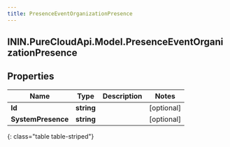 ```yaml
---
title: PresenceEventOrganizationPresence
---
```

## ININ.PureCloudApi.Model.PresenceEventOrganizationPresence

## Properties

|Name | Type | Description | Notes|
|------------ | ------------- | ------------- | -------------|
| **Id** | **string** |  | [optional] |
| **SystemPresence** | **string** |  | [optional] |
{: class="table table-striped"}


